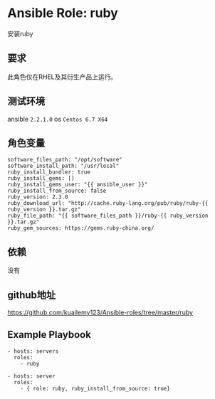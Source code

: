 # Ansible Role: ruby

安装ruby

## 要求

此角色仅在RHEL及其衍生产品上运行。

## 测试环境

ansible `2.2.1.0`
os `Centos 6.7 X64`

## 角色变量
	software_files_path: "/opt/software"
	software_install_path: "/usr/local"
	ruby_install_bundler: true
	ruby_install_gems: []
	ruby_install_gems_user: "{{ ansible_user }}"
	ruby_install_from_source: false
	ruby_version: 2.3.0
	ruby_download_url: "http://cache.ruby-lang.org/pub/ruby/ruby-{{ ruby_version }}.tar.gz"
	ruby_file_path: "{{ software_files_path }}/ruby-{{ ruby_version }}.tar.gz"
	ruby_gem_sources: https://gems.ruby-china.org/

## 依赖

没有

## github地址
https://github.com/kuailemy123/Ansible-roles/tree/master/ruby

## Example Playbook

    - hosts: servers
      roles:
        - ruby
		
	- hosts: server
      roles:
        - { role: ruby, ruby_install_from_source: true}